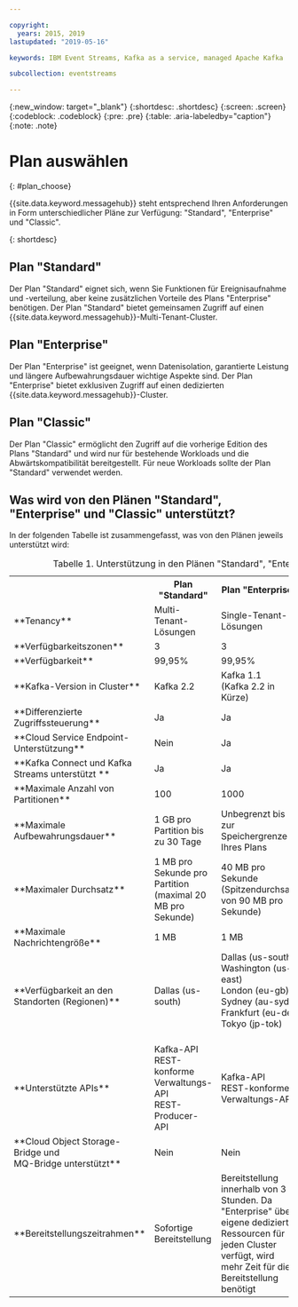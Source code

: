 ```yaml
---

copyright:
  years: 2015, 2019
lastupdated: "2019-05-16"

keywords: IBM Event Streams, Kafka as a service, managed Apache Kafka

subcollection: eventstreams

---
```


{:new_window: target="_blank"}
{:shortdesc: .shortdesc}
{:screen: .screen}
{:codeblock: .codeblock}
{:pre: .pre}
{:table: .aria-labeledby="caption"}
{:note: .note}

# Plan auswählen 
{: #plan_choose}

{{site.data.keyword.messagehub}} steht entsprechend Ihren Anforderungen in Form unterschiedlicher Pläne zur Verfügung: "Standard", "Enterprise" und "Classic". 

<!--
For information about the Classic plan, see
[Classic plan](/docs/services/EventStreams?topic=eventstreams-plan_choose_classic#plan_choose_classic).
-->
{: shortdesc}

## Plan "Standard"

Der Plan "Standard" eignet sich, wenn Sie Funktionen für Ereignisaufnahme und -verteilung, aber keine zusätzlichen Vorteile des Plans "Enterprise" benötigen. Der Plan "Standard" bietet gemeinsamen Zugriff auf einen {{site.data.keyword.messagehub}}-Multi-Tenant-Cluster.

## Plan "Enterprise" 

Der Plan "Enterprise" ist geeignet, wenn Datenisolation, garantierte Leistung und längere Aufbewahrungsdauer wichtige Aspekte sind. Der Plan "Enterprise" bietet exklusiven Zugriff auf einen dedizierten {{site.data.keyword.messagehub}}-Cluster.

## Plan "Classic"

Der Plan "Classic" ermöglicht den Zugriff auf die vorherige Edition des Plans "Standard" und wird nur für bestehende Workloads und die Abwärtskompatibilität bereitgestellt. Für neue Workloads sollte der Plan "Standard" verwendet werden.


## Was wird von den Plänen "Standard", "Enterprise" und "Classic" unterstützt?

In der folgenden Tabelle ist zusammengefasst, was von den Plänen jeweils unterstützt wird:

<table>
    <caption>Tabelle 1. Unterstützung in den Plänen "Standard", "Enterprise" und "Classic"</caption>
      <tr>
	        <th></th>
		    <th>Plan "Standard"</th>
		    <th>Plan "Enterprise"</th>
		    <th>Plan "Classic"</th>
        </tr>
		<tr>
			<td>**Tenancy**</td>
			<td>Multi-Tenant-Lösungen </td>
			<td>Single-Tenant-Lösungen</td>
			<td>Multi-Tenant-Lösungen</td>
		</tr>
        <tr>
			<td>**Verfügbarkeitszonen**</td>
			<td>3</td>
			<td>3</td>
			<td>Nicht unterstützt</td>
		</tr>
        <tr>
			<td>**Verfügbarkeit**</td>
			<td>99,95%</td>
			<td>99,95%</td>
			<td>99,5%</td>
		</tr>
	  		<tr>
			<td>**Kafka-Version in Cluster**</td>
			<td>Kafka 2.2</td>
			<td>Kafka 1.1 <br/>(Kafka 2.2 in Kürze)</td>
			<td>Kafka 1.1</td>
		</tr>
		<tr>
			<td>**Differenzierte Zugriffssteuerung**</td>
			<td>Ja</td>
			<td>Ja</td>
			<td>Nein</td>
		</tr>
				<tr>
			<td>**Cloud Service Endpoint-Unterstützung**</td>
			<td>Nein</td>
			<td>Ja</td>
			<td>Nein</td>
		</tr>
		<tr>
			<td>**Kafka Connect und Kafka Streams unterstützt **</td>
			<td>Ja</td>
			<td>Ja</td>
			<td>Ja</td>
		</tr>
		<tr>
			<td>**Maximale Anzahl von Partitionen**</td>
			<td>100</td>
			<td>1000</td>
			<td>100</td>
		</tr>
		<tr>
			<td>**Maximale Aufbewahrungsdauer**</td>
			<td>1 GB pro Partition bis zu 30 Tage </td>
			<td>Unbegrenzt bis zur Speichergrenze Ihres Plans </td>
			<td>1 GB pro Partition bis zu 30 Tage </td>
		</tr>
		<tr>
			<td>**Maximaler Durchsatz**</td>
			<td>1 MB pro Sekunde pro Partition (maximal 20 MB pro Sekunde) </td>
			<td>40 MB pro Sekunde (Spitzendurchsatz von 90 MB pro Sekunde)</td>
			<td>1 MB pro Sekunde pro Partition</td>
		</tr>
		<tr>
			<td>**Maximale Nachrichtengröße**</td>
			<td>1 MB</td>
			<td>1 MB</td>
			<td>1 MB</td>
		</tr>
		<tr>
			<td>**Verfügbarkeit an den Standorten (Regionen)**</td>
			<td>Dallas (us-south)</br>
 </td>
			<td>Dallas (us-south)</br>
			Washington (us-east)<br/>
			London (eu-gb)<br/>
			Sydney (au-syd)</br>
			Frankfurt (eu-de)<br/>
			Tokyo (jp-tok)<br/>
			<br/>
			</td>
			<td>Dallas (us-south)</br>
			London (eu-gb)</br>
			Sydney (au-syd)</br>
			Frankfurt (eu-de) - keine {{site.data.keyword.mql}}-API </td>
		</tr>
		<tr>
     	    <td>**Unterstützte APIs**</td>
			<td>Kafka-API</br>
			REST-konforme Verwaltungs-API<br/>
			REST-Producer-API</br>
		    </td>
			<td>Kafka-API<br/>
			REST-konforme Verwaltungs-API</td>
			<td>Kafka-API</br>
			REST-konforme Verwaltungs-API<br/>
			Kafka-REST-API</br>
			MQ Light-API</br>
		    </td>
		</tr>
		</tr>
			<td>**Cloud Object Storage-Bridge und<br/>
			MQ-Bridge unterstützt**</td>
			<td>Nein</td>
			<td>Nein</td>
			<td>Ja</td>
		</tr>
		<tr>
			<td>**Bereitstellungszeitrahmen**</td>
			<td>Sofortige Bereitstellung</td>
			<td>Bereitstellung innerhalb von 3 Stunden. Da "Enterprise" über eigene dedizierte Ressourcen für jeden Cluster verfügt, wird mehr Zeit für die Bereitstellung benötigt</td>
			<td>Sofortige Bereitstellung</td>
		</tr>

</table>




<!--
## {{site.data.keyword.Bluemix_notm}} Public environment
{: notoc}

{{site.data.keyword.Bluemix_notm}} Public provides an
economical public cloud service where you pay for what you use and share infrastructure with
others.

In {{site.data.keyword.Bluemix_notm}} Public, the cost of
{{site.data.keyword.messagehub}} is determined by two factors: the
number of partitions that you use and the number of messages that you send and receive. There is no
charge for message data while it is retained on the topics, but the data that each partition retains
is capped at 1 GB.

For more information, see [{{site.data.keyword.Bluemix_notm}} Public ![External link icon](../../icons/launch-glyph.svg "External link icon")](https://www.ibm.com/cloud-computing/bluemix/public){:new_window}.
-->

